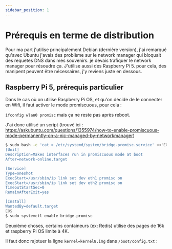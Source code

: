 ```yaml
---
sidebar_position: 1
---
```


# Prérequis en terme de distribution

Pour ma part j'utilise principalement Debian (dernière version), j'ai remarqué qu'avec Ubuntu j'avais des problème sur le network manager qui bloquait des requetes DNS dans mes souvenirs. je devais trafiquer le network manager pour résoudre ça.
J'utilise aussi des Raspberry Pi 5. pour cela, des manipent peuvent être nécessaires, j'y reviens juste en dessous.

## Raspberry Pi 5, prérequis particulier

Dans le cas où on utilise Raspberry Pi OS, et qu'on décide de le connecter en Wifi, il faut activer le mode promiscuous, pour cela :

`ifconfig wlan0 promisc` mais ça ne reste pas après reboot.


J'ai donc utilisé un script (trouvé ici : https://askubuntu.com/questions/1355974/how-to-enable-promiscuous-mode-permanently-on-a-nic-managed-by-networkmanager)
```bash
$ sudo bash -c 'cat > /etc/systemd/system/bridge-promisc.service' <<'EOS'
[Unit]
Description=Makes interfaces run in promiscuous mode at boot
After=network-online.target

[Service]
Type=oneshot
ExecStart=/usr/sbin/ip link set dev eth1 promisc on
ExecStart=/usr/sbin/ip link set dev eth2 promisc on
TimeoutStartSec=0
RemainAfterExit=yes

[Install]
WantedBy=default.target
EOS
$ sudo systemctl enable bridge-promisc
```
Deuxième choses, certains containeurs (ex: Redis) utilise des pages de 16k et raspberry Pi OS limite à 4K.

Il faut donc rajotuer la ligne `kernel=kernel8.img` dans `/boot/config.txt` :
